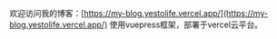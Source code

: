 欢迎访问我的博客：[https://my-blog.yestolife.vercel.app/](https://my-blog.yestolife.vercel.app/)
使用vuepress框架，部署于vercel云平台。

